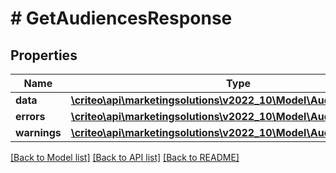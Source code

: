 # # GetAudiencesResponse

## Properties

Name | Type | Description | Notes
------------ | ------------- | ------------- | -------------
**data** | [**\criteo\api\marketingsolutions\v2022_10\Model\Audience[]**](Audience.md) |  |
**errors** | [**\criteo\api\marketingsolutions\v2022_10\Model\AudienceError[]**](AudienceError.md) |  |
**warnings** | [**\criteo\api\marketingsolutions\v2022_10\Model\AudienceWarning[]**](AudienceWarning.md) |  |

[[Back to Model list]](../../README.md#models) [[Back to API list]](../../README.md#endpoints) [[Back to README]](../../README.md)
